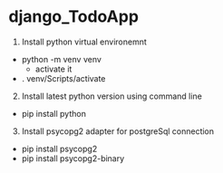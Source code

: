 # django_TodoApp


1. Install python virtual environemnt
  - python -m venv venv
    - activate it
  - . venv/Scripts/activate
 
2. Install latest python version using command line
  - pip install python

3. Install psycopg2 adapter for postgreSql connection
  - pip install psycopg2
  - pip install psycopg2-binary


